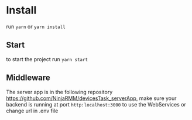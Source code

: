 # Install
run `yarn` or  `yarn install` 
## Start
to start the project run `yarn start` 
## Middleware
The server app is in the following repository https://github.com/NinjaRMM/devicesTask_serverApp, make sure your backend is running at port `http:localhost:3000` to use the WebServices or change url in .env file


